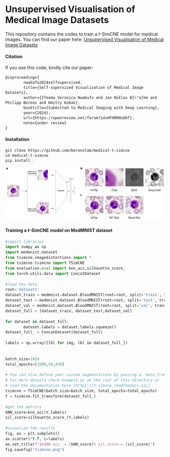 # Unsupervised Visualisation of Medical Image Datasets

This repository contains the codes to train a $t$-SimCNE model for medical images. You can find our paper here: [Unsupervised Visualisation of Medical Image Datasets
](https://openreview.net/pdf?id=HFHRRHsDbT)

#### Citation
If you use this code, kindly cite our paper:

```
@inproceedings{
        nwabufo2024selfsupervised,
        title={Self-supervised Visualisation of Medical Image Datasets},
        author={Ifeoma Veronica Nwabufo and Jan Niklas B{\"o}hm and Philipp Berens and Dmitry Kobak},
        booktitle={Submitted to Medical Imaging with Deep Learning},
        year={2024},
        url={https://openreview.net/forum?id=HFHRRHsDbT},
        note={under review}
}
```

#### Installation
```
git clone https://github.com/berenslab/medical-t-simcne
cd medical-t-simcne
pip install .
```

![Architecture](figures/arch-augmentation.png "Architecture")


#### Training a $t$-SimCNE model on MedMNIST dataset
```python
#import libraries
import numpy as np
import medmnist.dataset
from tsimcne.imagedistortions import *
from tsimcne.tsimcne import TSimCNE
from evaluation.eval import knn_acc,silhouette_score_
from torch.utils.data import ConcatDataset

#load the data
root='datasets'
dataset_train = medmnist.dataset.BloodMNIST(root=root, split='train', transform=None,target_transform=None, download=True)
dataset_test = medmnist.dataset.BloodMNIST(root=root, split='test', transform=None, target_transform=None, download=True)
dataset_val = medmnist.dataset.BloodMNIST(root=root, split='val', transform=None, target_transform=None, download=True)
dataset_full = [dataset_train, dataset_test,dataset_val]

for dataset in dataset_full:
        dataset.labels = dataset.labels.squeeze()
dataset_full_ = ConcatDataset(dataset_full)

labels = np.array([lbl for img, lbl in dataset_full_])


batch_size=1024
total_epochs=[1000,50,450]

# You can also define your custom augmentations by passing a 'data_transform' parameter.
# For more details check example.py at the root of this directory or 
# read the documentation here [https://t-simcne.readthedocs.io/]  
tsimcne = TSimCNE(batch_size=batch_size, total_epochs=total_epochs) 
Y = tsimcne.fit_transform(dataset_full_)

#get the metrics
kNN_score=knn_acc(Y,labels)
sil_score=silhouette_score_(Y,labels)

#visualise the results
fig, ax = plt.subplots()
ax.scatter(*Y.T, c=labels)
ax.set_title(f"$k$NN acc. = {kNN_score}% sil score = {sil_score}")
fig.savefig("tsimcne.png")

```